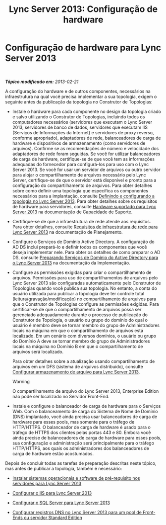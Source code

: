 ﻿---
title: 'Lync Server 2013: Configuração de hardware'
TOCTitle: Configuração de hardware
ms:assetid: 37a9f295-cde3-4beb-9a6a-2580082798ab
ms:mtpsurl: https://technet.microsoft.com/pt-br/library/Gg425852(v=OCS.15)
ms:contentKeyID: 49306400
ms.date: 05/19/2016
mtps_version: v=OCS.15
ms.translationtype: HT
---

# Configuração de hardware para Lync Server 2013

 

_**Tópico modificado em:** 2013-02-21_

A configuração do hardware e de outros componentes, necessários na infraestrutura na qual você precisa implementar a sua topologia, exigem o seguinte antes da publicação da topologia no Construtor de Topologias:

  - Instale o hardware para cada componente no design da topologia criado e salvo utilizando o Construtor de Topologias, incluindo todos os computadores necessários (servidores que executam o Lync Server 2013, servidores de banco de dados, servidores que executam IIS (Serviços de Informações da Internet) e servidores de proxy reverso, conforme apropriado), adaptadores de rede, balanceadores de carga de hardware e dispositivos de armazenamento (como servidores de arquivos). Confirme se as recomendações de número e velocidade dos adaptadores de rede foram seguidas. Se você for utilizar balanceadores de carga de hardware, certifique-se de que você tem as informações adequadas do fornecedor para configurá-los para uso com o Lync Server 2013. Se você for usar um servidor de arquivos ou outro servidor para alojar o compartilhamento de arquivos necessário pelo Lync Server, certifique-se de que o servidor está disponível e pronto para a configuração do compartilhamento de arquivos. Para obter detalhes sobre como definir uma topologia que especifica os componentes necessários para a implantação, consulte [Definindo e configurando a topologia no Lync Server 2013](lync-server-2013-defining-and-configuring-the-topology.md). Para obter detalhes sobre os requisitos de hardware para servidores, consulte [Hardware suportado para Lync Server 2013](lync-server-2013-supported-hardware.md) na documentação de Capacidade de Suporte.

  - Certifique-se de que a infraestrutura de rede atende aos requisitos. Para obter detalhes, consulte [Requisitos de infraestrutura de rede para Lync Server 2013](lync-server-2013-network-infrastructure-requirements.md) na documentação de Planejamento.

  - Configure o Serviços de Domínio Active Directory. A configuração do AD DS inclui prepará-lo e definir todos os componentes que você deseja implementar nele. Para obter os detalhes de como preparar o AD DS, consulte [Preparando Serviços de Domínio do Active Directory para o Lync Server 2013](lync-server-2013-preparing-active-directory-domain-services.md) na documentação da Implementação.

  - Configure as permissões exigidas para criar o compartilhamento de arquivos. Permissões para uso de compartilhamentos de arquivos pelo Lync Server 2013 são configuradas automaticamente pelo Construtor de Topologias quando você publica sua topologia. No entanto, a conta do usuário utilizada para publicar a topologia deve ter controle total (leitura/gravação/modificação) no compartilhamento de arquivos para que o Construtor de Topologias configure as permissões exigidas. Para certificar-se de que o compartilhamento de arquivos possa ser gerenciado adequadamente durante o processo de publicação do Construtor de Topologia, o usuário ou grupo do domínio do qual o usuário é membro deve se tornar membro do grupo de Administradores locais na máquina em que o compartilhamento de arquivos está localizado. Em um cenário com diversos domínios, o usuário ou grupo do Domínio A deve se tornar membro do grupo de Administradores locais na máquina no Domínio B em que o compartilhamento de arquivos será localizado.
    
    Para obter detalhes sobre a atualização usando compartilhamento de arquivos em um DFS (sistema de arquivos distribuído), consulte [Configurar armazenamento de arquivo para Lync Server 2013](lync-server-2013-configure-dfs-file-storage.md).
    

    > [!WARNING]
    > O compartilhamento de arquivo do Lync Server 2013, Enterprise Edition não pode ser localizado no Servidor Front-End.



  - Instale e configure o balanceador de carga de hardware para o Serviços Web. Com o balanceamento de carga do Sistema de Nome de Domínio (DNS) implantado, você ainda precisa usar balanceadores de carga de hardware para esses pools, mas somente para o tráfego de HTTP/HTTPS. O balanceador de carga de hardware é usado para o tráfego de HTTPS dos clientes pelas portas 443 e 80. Embora você ainda precise de balanceadores de carga de hardware para esses pools, sua configuração e administração será principalmente para o tráfego HTTP/HTTPS, aos quais os administradores dos balanceadores de carga de hardware estão acostumados.

Depois de concluir todas as tarefas de preparação descritas neste tópico, mas antes de publicar a topologia, também é necessário:

  - [Instalar sistemas operacionais e software de pré-requisito nos servidores para Lync Server 2013](lync-server-2013-install-operating-systems-and-prerequisite-software-on-servers.md)

  - [Configurar o IIS para Lync Server 2013](lync-server-2013-configure-iis.md)

  - [Configurar o SQL Server para Lync Server 2013](lync-server-2013-configure-sql-server-for-lync-server.md)

  - [Configurar registros DNS no Lync Server 2013 para um pool de Front-Ends ou servidor Standard Edition](lync-server-2013-configure-dns-records-for-a-front-end-pool-or-standard-edition-server.md)

